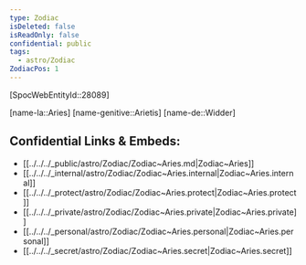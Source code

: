 ```yaml
---
type: Zodiac
isDeleted: false
isReadOnly: false
confidential: public
tags:
  - astro/Zodiac
ZodiacPos: 1
---
```

[SpocWebEntityId::28089]



[name-la::Aries]
[name-genitive::Arietis]
[name-de::Widder]


## Confidential Links & Embeds: 
- [[../../../_public/astro/Zodiac/Zodiac~Aries.md|Zodiac~Aries]] 
- [[../../../_internal/astro/Zodiac/Zodiac~Aries.internal|Zodiac~Aries.internal]] 
- [[../../../_protect/astro/Zodiac/Zodiac~Aries.protect|Zodiac~Aries.protect]] 
- [[../../../_private/astro/Zodiac/Zodiac~Aries.private|Zodiac~Aries.private]] 
- [[../../../_personal/astro/Zodiac/Zodiac~Aries.personal|Zodiac~Aries.personal]] 
- [[../../../_secret/astro/Zodiac/Zodiac~Aries.secret|Zodiac~Aries.secret]] 
